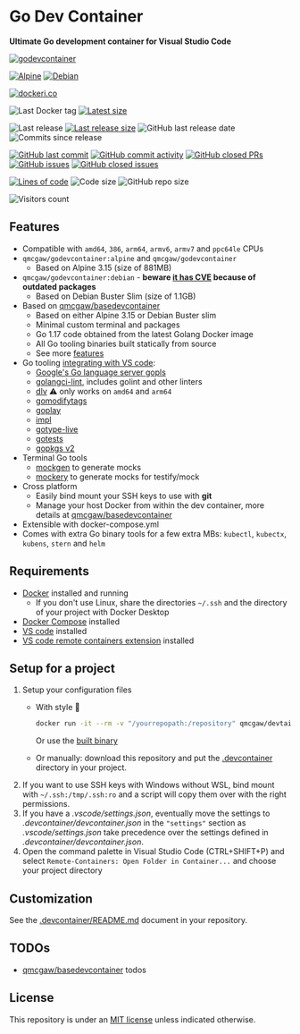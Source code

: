 # Go Dev Container

**Ultimate Go development container for Visual Studio Code**

[![godevcontainer](https://github.com/qdm12/godevcontainer/raw/master/title.png)](https://hub.docker.com/r/qmcgaw/godevcontainer)

[![Alpine](https://github.com/qdm12/godevcontainer/actions/workflows/alpine.yml/badge.svg)](https://github.com/qdm12/godevcontainer/actions/workflows/alpine.yml)
[![Debian](https://github.com/qdm12/godevcontainer/actions/workflows/debian.yml/badge.svg)](https://github.com/qdm12/godevcontainer/actions/workflows/debian.yml)

[![dockeri.co](https://dockeri.co/image/qmcgaw/godevcontainer)](https://hub.docker.com/r/qmcgaw/godevcontainer)

![Last Docker tag](https://img.shields.io/docker/v/qmcgaw/godevcontainer?sort=semver&label=Last%20Docker%20tag)
[![Latest size](https://img.shields.io/docker/image-size/qmcgaw/godevcontainer/latest?label=Latest%20image)](https://hub.docker.com/r/qmcgaw/godevcontainer/tags)

![Last release](https://img.shields.io/github/release/qdm12/godevcontainer?label=Last%20release)
[![Last release size](https://img.shields.io/docker/image-size/qmcgaw/godevcontainer?sort=semver&label=Last%20released%20image)](https://hub.docker.com/r/qmcgaw/godevcontainer/tags?page=1&ordering=last_updated)
![GitHub last release date](https://img.shields.io/github/release-date/qdm12/godevcontainer?label=Last%20release%20date)
![Commits since release](https://img.shields.io/github/commits-since/qdm12/godevcontainer/latest?sort=semver)

[![GitHub last commit](https://img.shields.io/github/last-commit/qdm12/godevcontainer.svg)](https://github.com/qdm12/godevcontainer/commits/main)
[![GitHub commit activity](https://img.shields.io/github/commit-activity/y/qdm12/godevcontainer.svg)](https://github.com/qdm12/godevcontainer/graphs/contributors)
[![GitHub closed PRs](https://img.shields.io/github/issues-pr-closed/qdm12/godevcontainer.svg)](https://github.com/qdm12/godevcontainer/pulls?q=is%3Apr+is%3Aclosed)
[![GitHub issues](https://img.shields.io/github/issues/qdm12/godevcontainer.svg)](https://github.com/qdm12/godevcontainer/issues)
[![GitHub closed issues](https://img.shields.io/github/issues-closed/qdm12/godevcontainer.svg)](https://github.com/qdm12/godevcontainer/issues?q=is%3Aissue+is%3Aclosed)

[![Lines of code](https://img.shields.io/tokei/lines/github/qdm12/godevcontainer)](https://github.com/qdm12/godevcontainer)
![Code size](https://img.shields.io/github/languages/code-size/qdm12/godevcontainer)
![GitHub repo size](https://img.shields.io/github/repo-size/qdm12/godevcontainer)

![Visitors count](https://visitor-badge.laobi.icu/badge?page_id=godevcontainer.readme)

## Features

- Compatible with `amd64`, `386`, `arm64`, `armv6`, `armv7` and `ppc64le` CPUs
- `qmcgaw/godevcontainer:alpine` and `qmcgaw/godevcontainer`
  - Based on Alpine 3.15 (size of 881MB)
- `qmcgaw/godevcontainer:debian` - **beware [it has CVE](https://github.com/qdm12/godevcontainer/runs/596825646?check_suite_focus=true) because of outdated packages**
  - Based on Debian Buster Slim (size of 1.1GB)
- Based on [qmcgaw/basedevcontainer](https://github.com/qdm12/basedevcontainer)
  - Based on either Alpine 3.15 or Debian Buster slim
  - Minimal custom terminal and packages
  - Go 1.17 code obtained from the latest Golang Docker image
  - All Go tooling binaries built statically from source
  - See more [features](https://github.com/qdm12/basedevcontainer#features)
- Go tooling [integrating with VS code](https://github.com/Microsoft/vscode-go/wiki/Go-tools-that-the-Go-extension-depends-on):
  - [Google's Go language server gopls](https://github.com/golang/tools/tree/master/gopls)
  - [golangci-lint](https://github.com/golangci/golangci-lint), includes golint and other linters
  - [dlv](https://github.com/go-delve/delve/cmd/dlv) ⚠️ only works on `amd64` and `arm64`
  - [gomodifytags](https://github.com/fatih/gomodifytags)
  - [goplay](https://github.com/haya14busa/goplay)
  - [impl](https://github.com/josharian/impl)
  - [gotype-live](https://github.com/tylerb/gotype-live)
  - [gotests](https://github.com/cweill/gotests)
  - [gopkgs v2](https://github.com/uudashr/gopkgs/tree/master/v2)
- Terminal Go tools
  - [mockgen](https://github.com/golang/mock) to generate mocks
  - [mockery](https://github.com/vektra/mockery) to generate mocks for testify/mock
- Cross platform
  - Easily bind mount your SSH keys to use with **git**
  - Manage your host Docker from within the dev container, more details at [qmcgaw/basedevcontainer](https://github.com/qdm12/basedevcontainer#features)
- Extensible with docker-compose.yml
- Comes with extra Go binary tools for a few extra MBs: `kubectl`, `kubectx`, `kubens`, `stern` and `helm`

## Requirements

- [Docker](https://www.docker.com/products/docker-desktop) installed and running
  - If you don't use Linux, share the directories `~/.ssh` and the directory of your project with Docker Desktop
- [Docker Compose](https://docs.docker.com/compose/install/) installed
- [VS code](https://code.visualstudio.com/download) installed
- [VS code remote containers extension](https://marketplace.visualstudio.com/items?itemName=ms-vscode-remote.remote-containers) installed

## Setup for a project

1. Setup your configuration files
    - With style 💯

        ```sh
        docker run -it --rm -v "/yourrepopath:/repository" qmcgaw/devtainr:v0.2.0 -dev go -path /repository -name projectname
        ```

        Or use the [built binary](https://github.com/qdm12/devtainr#binary)
    - Or manually: download this repository and put the [.devcontainer](.devcontainer) directory in your project.
1. If you want to use SSH keys with Windows without WSL, bind mount with `~/.ssh:/tmp/.ssh:ro` and a script will copy them over with the right permissions.
1. If you have a *.vscode/settings.json*, eventually move the settings to *.devcontainer/devcontainer.json* in the `"settings"` section as *.vscode/settings.json* take precedence over the settings defined in *.devcontainer/devcontainer.json*.
1. Open the command palette in Visual Studio Code (CTRL+SHIFT+P) and select `Remote-Containers: Open Folder in Container...` and choose your project directory

## Customization

See the [.devcontainer/README.md](.devcontainer/README.md) document in your repository.

## TODOs

- [qmcgaw/basedevcontainer](https://github.com/qdm12/basedevcontainer) todos

## License

This repository is under an [MIT license](https://github.com/qdm12/godevcontainer/master/LICENSE) unless indicated otherwise.
